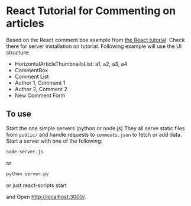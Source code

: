 # React Tutorial for Commenting on articles

Based on the React comment box example from [the React tutorial](http://facebook.github.io/react/docs/tutorial.html).
Check there for server installation on tutorial. 
Following example will use the UI structure:
- HorizontalArticleThumbnailsList: a1, a2, a3, a4
- CommentBox
- Comment List
- Author 1, Comment 1
- Author 2, Comment 2
- New Comment Form 


## To use

Start the one simple servers (python or node.js) They all serve static files from `public/` and handle requests to `comments.json` to fetch or add data. 
Start a server with one of the following:

```sh
node server.js
```
or
```sh
python server.py
```
or just react-scripts start


and Open <http://localhost:3000/>. 
